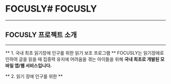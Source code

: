 # FOCUSLY# FOCUSLY
------------------

## FOCUSLY 프로젝트 소개
---------------------

** 1. 국내 최초 읽기장애 인구를 위한 읽기 보조 프로그램 **
FOCUSLY는 읽기장애로 인하여 글을 읽을 때 집중력 유지에 어려움을 겪는 아이들을 위해 **국내 최초로 개발된 모바일 앱/웹 서비스입니다.**

** 2. 읽기 장애 인구를 위한 **



